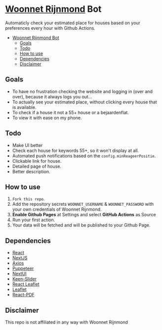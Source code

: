 # [Woonnet Rijnmond](https://www.woonnetrijnmond.nl/) Bot
Automaticly check your estimated place for houses based on your preferences every hour with Github Actions.
<!-- TOC -->
* [Woonnet Rijnmond Bot](#woonnet-rijnmond-bot)
  * [Goals](#goals)
  * [Todo](#todo)
  * [How to use](#how-to-use)
  * [Dependencies](#dependencies)
  * [Disclaimer](#disclaimer)
<!-- TOC -->
## Goals
- To have no frustration checking the website and logging in (over and over), because it always logs you out...
- To actually see your estimated place, without clicking every house that is available.
- To check if a house it not a 55+ house or a bejaardenflat.
- To view it with ease on my phone.

## Todo
- Make UI better
- Check each house for keywords 55+, so it won't display at all.
- Automated push notifications based on the `config.minReageerPositie`.
- Clickable link for house.
- Detailed page of house.
- Better description.

## How to use
1. `Fork this repo`.
2. Add the repository secrets `WOONNET_USERNAME` & `WOONNET_PASSWORD` with your own credentials of Woonnet Rijnmond.
3. **Enable Github Pages** at Settings and select **GitHub Actions** as Source
4. Run your first action.
5. Your data will be fetched and will be published to your Github Page.

## Dependencies
- [React](https://github.com/facebook/react)
- [NextJS](https://github.com/vercel/next.js)
- [Axios](https://axios-http.com/)
- [Puppeteer](https://github.com/puppeteer/puppeteer)
- [NextUI](https://github.com/nextui-org/nextui)
- [Keen-Slider](https://github.com/rcbyr/keen-slider)
- [React Leaflet](https://react-leaflet.js.org/)
- [Leaflet](https://leafletjs.com/)
- [React-PDF](https://react-pdf.org/)
## Disclaimer
This repo is not affiliated in any way with Woonnet Rijnmond
